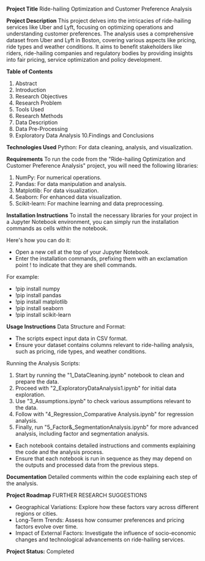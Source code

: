 **Project Title** Ride-hailing Optimization and Customer Preference Analysis


**Project Description**
This project delves into the intricacies of ride-hailing services like Uber and Lyft, focusing on optimizing operations and understanding customer preferences.
The analysis uses a comprehensive dataset from Uber and Lyft in Boston, covering various aspects like pricing, ride types and weather conditions.
It aims to benefit stakeholders like riders, ride-hailing companies and regulatory bodies by providing insights into fair pricing, service optimization and policy development.


**Table of Contents**
1. Abstract
2. Introduction
3. Research Objectives
4. Research Problem
5. Tools Used
6. Research Methods
7. Data Description
8. Data Pre-Processing
9. Exploratory Data Analysis
10.Findings and Conclusions


**Technologies Used**
Python: For data cleaning, analysis, and visualization.


**Requirements**
To run the code from the "Ride-hailing Optimization and Customer Preference Analysis" project, you will need the following libraries:
1. NumPy: For numerical operations.
2. Pandas: For data manipulation and analysis.
3. Matplotlib: For data visualization.
4. Seaborn: For enhanced data visualization.
5. Scikit-learn: For machine learning and data preprocessing.


**Installation Instructions**
To install the necessary libraries for your project in a Jupyter Notebook environment, you can simply run the installation commands as cells within the notebook.

Here's how you can do it:
* Open a new cell at the top of your Jupyter Notebook.
* Enter the installation commands, prefixing them with an exclamation point ! to indicate that they are shell commands.

For example:
* !pip install numpy
* !pip install pandas
* !pip install matplotlib
* !pip install seaborn
* !pip install scikit-learn


**Usage Instructions** 
Data Structure and Format:
* The scripts expect input data in CSV format.
* Ensure your dataset contains columns relevant to ride-hailing analysis, such as pricing, ride types, and weather conditions.

Running the Analysis Scripts:
1. Start by running the "1_DataCleaning.ipynb" notebook to clean and prepare the data.
2. Proceed with "2_ExploratoryDataAnalysis1.ipynb" for initial data exploration.
3. Use "3_Assumptions.ipynb" to check various assumptions relevant to the data.
4. Follow with "4_Regression_Comparative Analysis.ipynb" for regression analysis.
5. Finally, run "5_Factor&_SegmentationAnalysis.ipynb" for more advanced analysis, including factor and segmentation analysis.

* Each notebook contains detailed instructions and comments explaining the code and the analysis process.
* Ensure that each notebook is run in sequence as they may depend on the outputs and processed data from the previous steps. ​


**Documentation** Detailed comments within the code explaining each step of the analysis.


**Project Roadmap** FURTHER RESEARCH SUGGESTIONS
* Geographical Variations: Explore how these factors vary across different regions or cities.
* Long-Term Trends: Assess how consumer preferences and pricing factors evolve over time. 
* Impact of External Factors: Investigate the influence of socio-economic changes and technological advancements on ride-hailing services.


**Project Status:** Completed 
